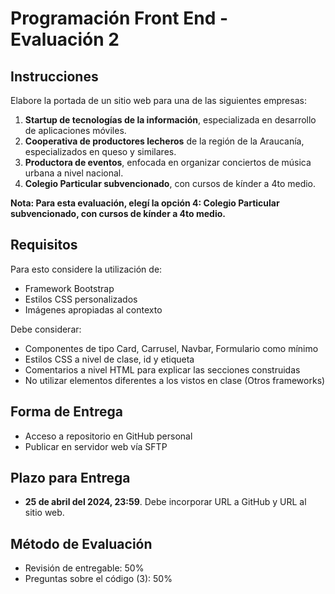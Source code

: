 # Programación Front End - Evaluación 2

## Instrucciones

Elabore la portada de un sitio web para una de las siguientes empresas:

1. **Startup de tecnologías de la información**, especializada en desarrollo de aplicaciones móviles.
2. **Cooperativa de productores lecheros** de la región de la Araucanía, especializados en queso y similares.
3. **Productora de eventos**, enfocada en organizar conciertos de música urbana a nivel nacional.
4. **Colegio Particular subvencionado**, con cursos de kínder a 4to medio.

**Nota: Para esta evaluación, elegí la opción 4: Colegio Particular subvencionado, con cursos de kínder a 4to medio.**

## Requisitos

Para esto considere la utilización de:

- Framework Bootstrap
- Estilos CSS personalizados
- Imágenes apropiadas al contexto

Debe considerar:

- Componentes de tipo Card, Carrusel, Navbar, Formulario como mínimo
- Estilos CSS a nivel de clase, id y etiqueta
- Comentarios a nivel HTML para explicar las secciones construidas
- No utilizar elementos diferentes a los vistos en clase (Otros frameworks)

## Forma de Entrega

- Acceso a repositorio en GitHub personal
- Publicar en servidor web vía SFTP

## Plazo para Entrega

- **25 de abril del 2024, 23:59**. Debe incorporar URL a GitHub y URL al sitio web.

## Método de Evaluación

- Revisión de entregable: 50%
- Preguntas sobre el código (3): 50%
